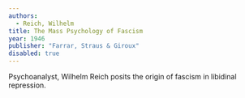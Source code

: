 ```yaml
---
authors:
  - Reich, Wilhelm
title: The Mass Psychology of Fascism
year: 1946
publisher: "Farrar, Straus & Giroux"
disabled: true
---
```


Psychoanalyst, Wilhelm Reich posits the origin of fascism in libidinal
repression.
